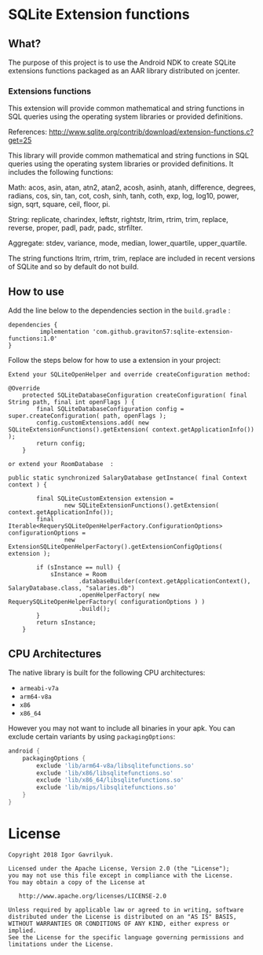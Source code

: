 # SQLite Extension functions


## What?

The purpose of this project is to use the Android NDK to create SQLite extensions functions  packaged as an AAR library distributed on jcenter.

### Extensions functions

This extension will provide common mathematical and string functions in SQL queries using the operating system libraries or provided definitions.

References: http://www.sqlite.org/contrib/download/extension-functions.c?get=25

This library will provide common mathematical and string functions in
SQL queries using the operating system libraries or provided
definitions.  It includes the following functions:

Math: acos, asin, atan, atn2, atan2, acosh, asinh, atanh, difference,
degrees, radians, cos, sin, tan, cot, cosh, sinh, tanh, coth, exp,
log, log10, power, sign, sqrt, square, ceil, floor, pi.

String: replicate, charindex, leftstr, rightstr, ltrim, rtrim, trim,
replace, reverse, proper, padl, padr, padc, strfilter.

Aggregate: stdev, variance, mode, median, lower_quartile,
upper_quartile.

The string functions ltrim, rtrim, trim, replace are included in
recent versions of SQLite and so by default do not build.


## How to use

Add the line below to the dependencies section in the ```build.gradle``` :
```
dependencies {
         implementation 'com.github.graviton57:sqlite-extension-functions:1.0'
}
```

Follow the steps below for how to use a extension in your project:

    Extend your SQLiteOpenHelper and override createConfiguration method:
        
    @Override
        protected SQLiteDatabaseConfiguration createConfiguration( final String path, final int openFlags ) {
            final SQLiteDatabaseConfiguration config = super.createConfiguration( path, openFlags );
            config.customExtensions.add( new SQLiteExtensionFunctions().getExtension( context.getApplicationInfo()) );
            return config;
        }
        
    or extend your RoomDatabase  :
    
    public static synchronized SalaryDatabase getInstance( final Context context ) {
            
            final SQLiteCustomExtension extension = 
                    new SQLiteExtensionFunctions().getExtension( context.getApplicationInfo());
            final Iterable<RequerySQLiteOpenHelperFactory.ConfigurationOptions> configurationOptions =
                    new ExtensionSQLiteOpenHelperFactory().getExtensionConfigOptions( extension );
            
            if (sInstance == null) {
                sInstance = Room
                        .databaseBuilder(context.getApplicationContext(), SalaryDatabase.class, "salaries.db")
                        .openHelperFactory( new RequerySQLiteOpenHelperFactory( configurationOptions ) )
                        .build();
            }
            return sInstance;
        }       
    
CPU Architectures
-----------------

The native library is built for the following CPU architectures:

- `armeabi-v7a`
- `arm64-v8a`
- `x86`
- `x86_64`

However you may not want to include all binaries in your apk. You can exclude certain variants by
using `packagingOptions`:

```gradle
android {
    packagingOptions {
        exclude 'lib/arm64-v8a/libsqlitefunctions.so'
        exclude 'lib/x86/libsqlitefunctions.so'
        exclude 'lib/x86_64/libsqlitefunctions.so'
        exclude 'lib/mips/libsqlitefunctions.so'
    }
}
```        


License
=======

    Copyright 2018 Igor Gavrilyuk.

    Licensed under the Apache License, Version 2.0 (the "License");
    you may not use this file except in compliance with the License.
    You may obtain a copy of the License at

       http://www.apache.org/licenses/LICENSE-2.0

    Unless required by applicable law or agreed to in writing, software
    distributed under the License is distributed on an "AS IS" BASIS,
    WITHOUT WARRANTIES OR CONDITIONS OF ANY KIND, either express or implied.
    See the License for the specific language governing permissions and
    limitations under the License.




   